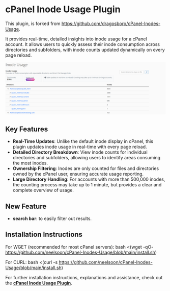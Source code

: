 # cPanel Inode Usage Plugin

This plugin, is forked from https://github.com/dragosboro/cPanel-Inodes-Usage.

It provides real-time, detailed insights into inode usage for a cPanel account. It allows users to quickly assess their inode consumption across directories and subfolders, with inode counts updated dynamically on every page reload.

![Inode Usage Interface](./inodes-search-bar.PNG)

## Key Features
- **Real-Time Updates**: Unlike the default inode display in cPanel, this plugin updates inode usage in real-time with every page reload.
- **Detailed Directory Breakdown**: View inode counts for individual directories and subfolders, allowing users to identify areas consuming the most inodes.
- **Ownership Filtering**: Inodes are only counted for files and directories owned by the cPanel user, ensuring accurate usage reporting.
- **Large Directory Handling**: For accounts with more than 500,000 inodes, the counting process may take up to 1 minute, but provides a clear and complete overview of usage.

## New Feature
- **search bar**: to easily filter out results.
  
## Installation Instructions

For WGET (recommended for most cPanel servers): bash <(wget -qO- https://github.com/neelsoon/cPanel-Inodes-Usage/blob/main/install.sh)

For CURL: bash <(curl -s https://github.com/neelsoon/cPanel-Inodes-Usage/blob/main/install.sh)

For further installation instructions, explanations and assistance, check out the **[cPanel Inode Usage Plugin](https://chemicloud.com/blog/cpanel-inode-usage)**.
